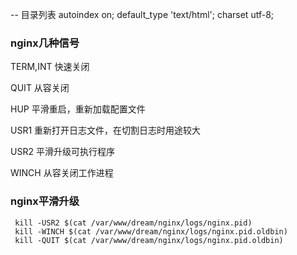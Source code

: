 -- 目录列表
autoindex on;
default_type 'text/html';
charset utf-8;



### nginx几种信号

TERM,INT 快速关闭

QUIT 从容关闭

HUP 平滑重启，重新加载配置文件

USR1 重新打开日志文件，在切割日志时用途较大

USR2 平滑升级可执行程序

WINCH 从容关闭工作进程

### nginx平滑升级

```
 kill -USR2 $(cat /var/www/dream/nginx/logs/nginx.pid)
 kill -WINCH $(cat /var/www/dream/nginx/logs/nginx.pid.oldbin)
 kill -QUIT $(cat /var/www/dream/nginx/logs/nginx.pid.oldbin)
```

